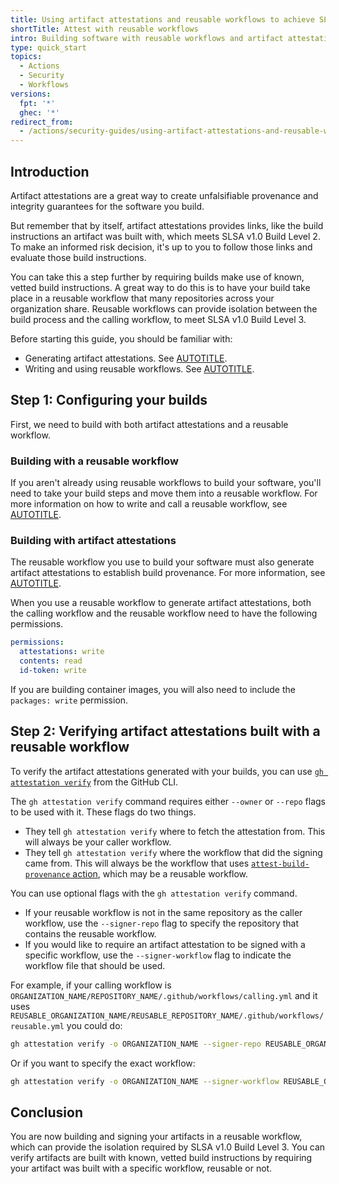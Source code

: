 ```yaml
---
title: Using artifact attestations and reusable workflows to achieve SLSA v1 Build Level 3
shortTitle: Attest with reusable workflows
intro: Building software with reusable workflows and artifact attestations can streamline your supply chain security and help you achieve SLSA v1.0 Build Level 3.
type: quick_start
topics:
  - Actions
  - Security
  - Workflows
versions:
  fpt: '*'
  ghec: '*'
redirect_from:
  - /actions/security-guides/using-artifact-attestations-and-reusable-workflows-to-achieve-slsa-v1-build-level-3
---
```


## Introduction

Artifact attestations are a great way to create unfalsifiable provenance and integrity guarantees for the software you build.

But remember that by itself, artifact attestations provides links, like the build instructions an artifact was built with, which meets SLSA v1.0 Build Level 2. To make an informed risk decision, it's up to you to follow those links and evaluate those build instructions.

You can take this a step further by requiring builds make use of known, vetted build instructions. A great way to do this is to have your build take place in a reusable workflow that many repositories across your organization share. Reusable workflows can provide isolation between the build process and the calling workflow, to meet SLSA v1.0 Build Level 3.

Before starting this guide, you should be familiar with:
* Generating artifact attestations. See [AUTOTITLE](/actions/security-guides/using-artifact-attestations-to-establish-provenance-for-builds).
* Writing and using reusable workflows. See [AUTOTITLE](/actions/using-workflows/reusing-workflows).

## Step 1: Configuring your builds

First, we need to build with both artifact attestations and a reusable workflow.

### Building with a reusable workflow

If you aren't already using reusable workflows to build your software, you'll need to take your build steps and move them into a reusable workflow. For more information on how to write and call a reusable workflow, see [AUTOTITLE](/actions/using-workflows/reusing-workflows).

### Building with artifact attestations

The reusable workflow you use to build your software must also generate artifact attestations to establish build provenance. For more information, see [AUTOTITLE](/actions/security-guides/using-artifact-attestations-to-establish-provenance-for-builds).

When you use a reusable workflow to generate artifact attestations, both the calling workflow and the reusable workflow need to have the following permissions.

```yaml copy
permissions:
  attestations: write
  contents: read
  id-token: write
```

If you are building container images, you will also need to include the `packages: write` permission.

## Step 2: Verifying artifact attestations built with a reusable workflow

To verify the artifact attestations generated with your builds, you can use [`gh attestation verify`](https://cli.github.com/manual/gh_attestation_verify) from the GitHub CLI.

The `gh attestation verify` command requires either `--owner` or `--repo` flags to be used with it. These flags do two things.

* They tell `gh attestation verify` where to fetch the attestation from. This will always be your caller workflow.
* They tell `gh attestation verify` where the workflow that did the signing came from. This will always be the workflow that uses [`attest-build-provenance` action](https://github.com/actions/attest-build-provenance), which may be a reusable workflow.

You can use optional flags with the `gh attestation verify` command.

* If your reusable workflow is not in the same repository as the caller workflow, use the `--signer-repo` flag to specify the repository that contains the reusable workflow.
* If you would like to require an artifact attestation to be signed with a specific workflow, use the `--signer-workflow` flag to indicate the workflow file that should be used.

For example, if your calling workflow is `ORGANIZATION_NAME/REPOSITORY_NAME/.github/workflows/calling.yml` and it uses `REUSABLE_ORGANIZATION_NAME/REUSABLE_REPOSITORY_NAME/.github/workflows/reusable.yml` you could do:

```bash copy
gh attestation verify -o ORGANIZATION_NAME --signer-repo REUSABLE_ORGANIZATION_NAME/REUSABLE_REPOSITORY_NAME PATH/TO/YOUR/BUILD/ARTIFACT-BINARY
```

Or if you want to specify the exact workflow:

```bash copy
gh attestation verify -o ORGANIZATION_NAME --signer-workflow REUSABLE_ORGANIZATION_NAME/REUSABLE_REPOSITORY_NAME/.github/workflows/reusable.yml PATH/TO/YOUR/BUILD/ARTIFACT-BINARY
```

## Conclusion

You are now building and signing your artifacts in a reusable workflow, which can provide the isolation required by SLSA v1.0 Build Level 3. You can verify artifacts are built with known, vetted build instructions by requiring your artifact was built with a specific workflow, reusable or not.
